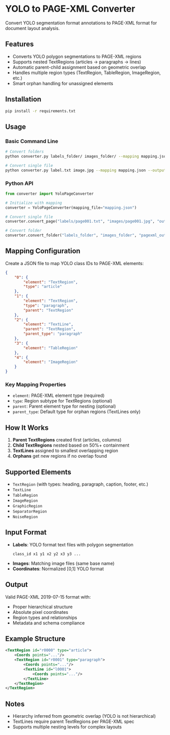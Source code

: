 # YOLO to PAGE-XML Converter

Convert YOLO segmentation format annotations to PAGE-XML format for document layout analysis.

## Features

- Converts YOLO polygon segmentations to PAGE-XML regions
- Supports nested TextRegions (articles → paragraphs → lines)
- Automatic parent-child assignment based on geometric overlap
- Handles multiple region types (TextRegion, TableRegion, ImageRegion, etc.)
- Smart orphan handling for unassigned elements

## Installation

```bash
pip install -r requirements.txt
```

## Usage

### Basic Command Line

```bash
# Convert folders
python converter.py labels_folder/ images_folder/ --mapping mapping.json --output pagexml/

# Convert single file
python converter.py label.txt image.jpg --mapping mapping.json --output page.xml
```

### Python API

```python
from converter import YoloPageConverter

# Initialize with mapping
converter = YoloPageConverter(mapping_file="mapping.json")

# Convert single file
converter.convert_page("labels/page001.txt", "images/page001.jpg", "output/page001.xml")

# Convert folder
converter.convert_folder("labels_folder", "images_folder", "pagexml_output")
```

## Mapping Configuration

Create a JSON file to map YOLO class IDs to PAGE-XML elements:

```json
{
    "0": {
        "element": "TextRegion",
        "type": "article"
    },
    "1": {
        "element": "TextRegion",
        "type": "paragraph",
        "parent": "TextRegion"
    },
    "2": {
        "element": "TextLine",
        "parent": "TextRegion",
        "parent_type": "paragraph"
    },
    "3": {
        "element": "TableRegion"
    },
    "4": {
        "element": "ImageRegion"
    }
}
```

### Key Mapping Properties

- `element`: PAGE-XML element type (required)
- `type`: Region subtype for TextRegions (optional)
- `parent`: Parent element type for nesting (optional)
- `parent_type`: Default type for orphan regions (TextLines only)

## How It Works

1. **Parent TextRegions** created first (articles, columns)
2. **Child TextRegions** nested based on 50%+ containment
3. **TextLines** assigned to smallest overlapping region
4. **Orphans** get new regions if no overlap found

## Supported Elements

- `TextRegion` (with types: heading, paragraph, caption, footer, etc.)
- `TextLine`
- `TableRegion`
- `ImageRegion`
- `GraphicRegion`
- `SeparatorRegion`
- `NoiseRegion`

## Input Format

- **Labels**: YOLO format text files with polygon segmentation
  ```
  class_id x1 y1 x2 y2 x3 y3 ...
  ```
- **Images**: Matching image files (same base name)
- **Coordinates**: Normalized [0,1] YOLO format

## Output

Valid PAGE-XML 2019-07-15 format with:
- Proper hierarchical structure
- Absolute pixel coordinates
- Region types and relationships
- Metadata and schema compliance

## Example Structure

```xml
<TextRegion id="r0000" type="article">
    <Coords points="..."/>
    <TextRegion id="r0001" type="paragraph">
        <Coords points="..."/>
        <TextLine id="l0001">
            <Coords points="..."/>
        </TextLine>
    </TextRegion>
</TextRegion>
```

## Notes

- Hierarchy inferred from geometric overlap (YOLO is not hierarchical)
- TextLines require parent TextRegions per PAGE-XML spec
- Supports multiple nesting levels for complex layouts
